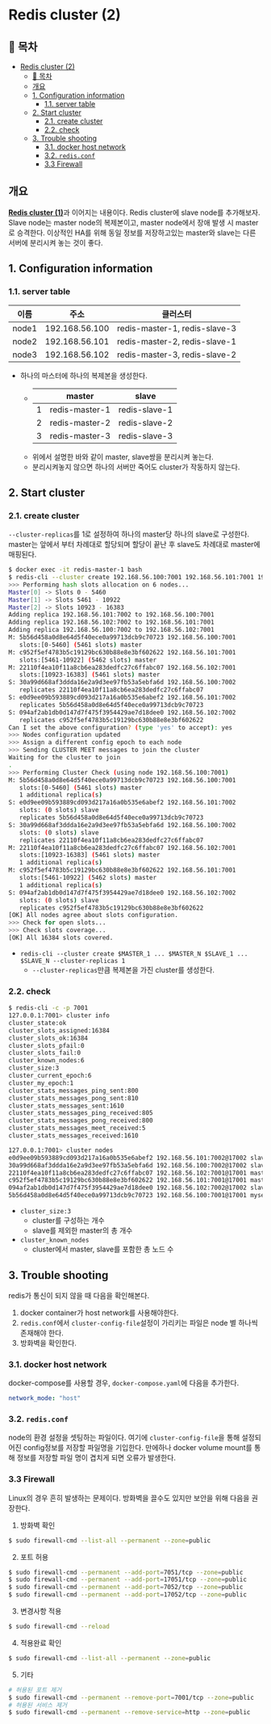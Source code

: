 # Redis cluster (2)

## 🎁 목차
- [Redis cluster (2)](#redis-cluster-2)
  - [🎁 목차](#-목차)
  - [개요](#개요)
  - [1. Configuration information](#1-configuration-information)
    - [1.1. server table](#11-server-table)
  - [2. Start cluster](#2-start-cluster)
    - [2.1. create cluster](#21-create-cluster)
    - [2.2. check](#22-check)
  - [3. Trouble shooting](#3-trouble-shooting)
    - [3.1. docker host network](#31-docker-host-network)
    - [3.2. `redis.conf`](#32-redisconf)
    - [3.3 Firewall](#33-firewall)

## 개요
[**Redis cluster (1)**](https://velog.io/@rivernine/Redis-cluster-1)과 이어지는 내용이다.
Redis cluster에 slave node를 추가해보자.
Slave node는 master node의 복제본이고, master node에서 장애 발생 시 master로 승격한다.
이상적인 HA를 위해 동일 정보를 저장하고있는 master와 slave는 다른 서버에 분리시켜 놓는 것이 좋다.

## 1. Configuration information
### 1.1. server table
|이름|주소|클러스터|
|:-:|:-:|:-:|
|node1|192.168.56.100|redis-master-1, redis-slave-3|
|node2|192.168.56.101|redis-master-2, redis-slave-1|
|node3|192.168.56.102|redis-master-3, redis-slave-2|

- 하나의 마스터에 하나의 복제본을 생성한다.
  - ||master|slave|
    |:-:|:-:|:-:|
    |1|redis-master-1|redis-slave-1|
    |2|redis-master-2|redis-slave-2|
    |3|redis-master-3|redis-slave-3|
  - 위에서 설명한 바와 같이 master, slave쌍을 분리시켜 놓는다.
  - 분리시켜놓지 않으면 하나의 서버만 죽어도 cluster가 작동하지 않는다.

## 2. Start cluster
### 2.1. create cluster
`--cluster-replicas`를 1로 설정하여 하나의 master당 하나의 slave로 구성한다.
master는 앞에서 부터 차례대로 할당되며 할당이 끝난 후 slave도 차례대로 master에 매핑된다.

```sh
$ docker exec -it redis-master-1 bash
$ redis-cli --cluster create 192.168.56.100:7001 192.168.56.101:7001 192.168.56.102:7001 192.168.56.100:7002 192.168.56.101:7002 192.168.56.102:7002 --cluster-replicas 1
>>> Performing hash slots allocation on 6 nodes...
Master[0] -> Slots 0 - 5460
Master[1] -> Slots 5461 - 10922
Master[2] -> Slots 10923 - 16383
Adding replica 192.168.56.101:7002 to 192.168.56.100:7001
Adding replica 192.168.56.102:7002 to 192.168.56.101:7001
Adding replica 192.168.56.100:7002 to 192.168.56.102:7001
M: 5b56d458a0d8e64d5f40ece0a99713dcb9c70723 192.168.56.100:7001
   slots:[0-5460] (5461 slots) master
M: c952f5ef4783b5c19129bc630b88e8e3bf602622 192.168.56.101:7001
   slots:[5461-10922] (5462 slots) master
M: 22110f4ea10f11a8cb6ea283dedfc27c6ffabc07 192.168.56.102:7001
   slots:[10923-16383] (5461 slots) master
S: 30a99d668af3ddda16e2a9d3ee97fb53a5ebfa6d 192.168.56.100:7002
   replicates 22110f4ea10f11a8cb6ea283dedfc27c6ffabc07
S: e0d9ee09b593889cd093d217a16a0b535e6abef2 192.168.56.101:7002
   replicates 5b56d458a0d8e64d5f40ece0a99713dcb9c70723
S: 094af2ab1db0d147d7f475f3954429ae7d18dee0 192.168.56.102:7002
   replicates c952f5ef4783b5c19129bc630b88e8e3bf602622
Can I set the above configuration? (type 'yes' to accept): yes
>>> Nodes configuration updated
>>> Assign a different config epoch to each node
>>> Sending CLUSTER MEET messages to join the cluster
Waiting for the cluster to join
.
>>> Performing Cluster Check (using node 192.168.56.100:7001)
M: 5b56d458a0d8e64d5f40ece0a99713dcb9c70723 192.168.56.100:7001
   slots:[0-5460] (5461 slots) master
   1 additional replica(s)
S: e0d9ee09b593889cd093d217a16a0b535e6abef2 192.168.56.101:7002
   slots: (0 slots) slave
   replicates 5b56d458a0d8e64d5f40ece0a99713dcb9c70723
S: 30a99d668af3ddda16e2a9d3ee97fb53a5ebfa6d 192.168.56.100:7002
   slots: (0 slots) slave
   replicates 22110f4ea10f11a8cb6ea283dedfc27c6ffabc07
M: 22110f4ea10f11a8cb6ea283dedfc27c6ffabc07 192.168.56.102:7001
   slots:[10923-16383] (5461 slots) master
   1 additional replica(s)
M: c952f5ef4783b5c19129bc630b88e8e3bf602622 192.168.56.101:7001
   slots:[5461-10922] (5462 slots) master
   1 additional replica(s)
S: 094af2ab1db0d147d7f475f3954429ae7d18dee0 192.168.56.102:7002
   slots: (0 slots) slave
   replicates c952f5ef4783b5c19129bc630b88e8e3bf602622
[OK] All nodes agree about slots configuration.
>>> Check for open slots...
>>> Check slots coverage...
[OK] All 16384 slots covered.
```
- `redis-cli --cluster create $MASTER_1 ... $MASTER_N $SLAVE_1 ... $SLAVE_N --cluster-replicas 1`
  - `--cluster-replicas`만큼 복제본을 가진 cluster를 생성한다.


### 2.2. check
```sh
$ redis-cli -c -p 7001
127.0.0.1:7001> cluster info
cluster_state:ok
cluster_slots_assigned:16384
cluster_slots_ok:16384
cluster_slots_pfail:0
cluster_slots_fail:0
cluster_known_nodes:6
cluster_size:3
cluster_current_epoch:6
cluster_my_epoch:1
cluster_stats_messages_ping_sent:800
cluster_stats_messages_pong_sent:810
cluster_stats_messages_sent:1610
cluster_stats_messages_ping_received:805
cluster_stats_messages_pong_received:800
cluster_stats_messages_meet_received:5
cluster_stats_messages_received:1610

127.0.0.1:7001> cluster nodes
e0d9ee09b593889cd093d217a16a0b535e6abef2 192.168.56.101:7002@17002 slave 5b56d458a0d8e64d5f40ece0a99713dcb9c70723 0 1624430604104 1 connected
30a99d668af3ddda16e2a9d3ee97fb53a5ebfa6d 192.168.56.100:7002@17002 slave 22110f4ea10f11a8cb6ea283dedfc27c6ffabc07 0 1624430604000 3 connected
22110f4ea10f11a8cb6ea283dedfc27c6ffabc07 192.168.56.102:7001@17001 master - 0 1624430604000 3 connected 10923-16383
c952f5ef4783b5c19129bc630b88e8e3bf602622 192.168.56.101:7001@17001 master - 0 1624430604306 2 connected 5461-10922
094af2ab1db0d147d7f475f3954429ae7d18dee0 192.168.56.102:7002@17002 slave c952f5ef4783b5c19129bc630b88e8e3bf602622 0 1624430603000 2 connected
5b56d458a0d8e64d5f40ece0a99713dcb9c70723 192.168.56.100:7001@17001 myself,master - 0 1624430603000 1 connected 0-5460
```
- `cluster_size:3`
  - cluster를 구성하는 개수
  - slave를 제외한 master의 총 개수
- `cluster_known_nodes`
  - cluster에서 master, slave를 포함한 총 노드 수

## 3. Trouble shooting
redis가 통신이 되지 않을 때 다음을 확인해본다.
1. docker container가 host network를 사용해야한다.
2. `redis.conf`에서 `cluster-config-file`설정이 가리키는 파일은 node 별 하나씩 존재해야 한다.
3. 방화벽을 확인한다.

### 3.1. docker host network
docker-compose를 사용할 경우, `docker-compose.yaml`에 다음을 추가한다.
```yaml
network_mode: "host"   
```

### 3.2. `redis.conf`
node의 환경 설정을 셋팅하는 파일이다.
여기에 `cluster-config-file`을 통해 설정되어진 config정보를 저장할 파일명을 기입한다.
만에하나 docker volume mount를 통해 정보를 저장할 파일 명이 겹치게 되면 오류가 발생한다.

### 3.3 Firewall
Linux의 경우 흔히 발생하는 문제이다.
방화벽을 끌수도 있지만 보안을 위해 다음을 권장한다.

1. 방화벽 확인
```sh
$ sudo firewall-cmd --list-all --permanent --zone=public
```

2. 포트 허용
```sh
$ sudo firewall-cmd --permanent --add-port=7051/tcp --zone=public
$ sudo firewall-cmd --permanent --add-port=17051/tcp --zone=public
$ sudo firewall-cmd --permanent --add-port=7052/tcp --zone=public
$ sudo firewall-cmd --permanent --add-port=17052/tcp --zone=public
```

3. 변경사항 적용
```sh
$ sudo firewall-cmd --reload
```

4. 적용완료 확인
```sh
$ sudo firewall-cmd --list-all --permanent --zone=public
```

5. 기타
```sh
# 허용된 포트 제거
$ sudo firewall-cmd --permanent --remove-port=7001/tcp --zone=public
# 허용된 서비스 제거
$ sudo firewall-cmd --permanent --remove-service=http --zone=public
```